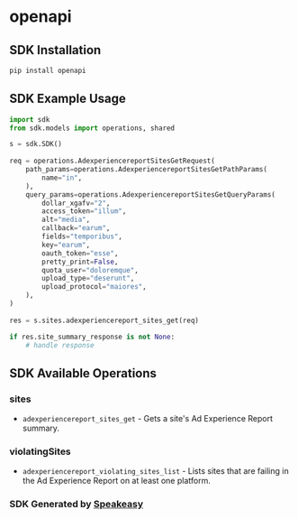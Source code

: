 # openapi

<!-- Start SDK Installation -->
## SDK Installation

```bash
pip install openapi
```
<!-- End SDK Installation -->

## SDK Example Usage
<!-- Start SDK Example Usage -->
```python
import sdk
from sdk.models import operations, shared

s = sdk.SDK()
    
req = operations.AdexperiencereportSitesGetRequest(
    path_params=operations.AdexperiencereportSitesGetPathParams(
        name="in",
    ),
    query_params=operations.AdexperiencereportSitesGetQueryParams(
        dollar_xgafv="2",
        access_token="illum",
        alt="media",
        callback="earum",
        fields="temporibus",
        key="earum",
        oauth_token="esse",
        pretty_print=False,
        quota_user="doloremque",
        upload_type="deserunt",
        upload_protocol="maiores",
    ),
)
    
res = s.sites.adexperiencereport_sites_get(req)

if res.site_summary_response is not None:
    # handle response
```
<!-- End SDK Example Usage -->

<!-- Start SDK Available Operations -->
## SDK Available Operations

### sites

* `adexperiencereport_sites_get` - Gets a site's Ad Experience Report summary.

### violatingSites

* `adexperiencereport_violating_sites_list` - Lists sites that are failing in the Ad Experience Report on at least one platform.

<!-- End SDK Available Operations -->

### SDK Generated by [Speakeasy](https://docs.speakeasyapi.dev/docs/using-speakeasy/client-sdks)
